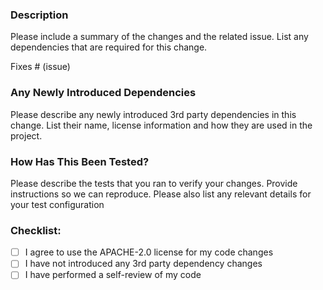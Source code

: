 
### Description

Please include a summary of the changes and the related issue. List any dependencies that are required for this change.

Fixes # (issue)

### Any Newly Introduced Dependencies

Please describe any newly introduced 3rd party dependencies in this change. List their name, license information and how they are used in the project.

### How Has This Been Tested?

Please describe the tests that you ran to verify your changes. Provide instructions so we can reproduce. Please also list any relevant details for your test configuration

### Checklist:

- [ ] I agree to use the APACHE-2.0 license for my code changes
- [ ] I have not introduced any 3rd party dependency changes
- [ ] I have performed a self-review of my code